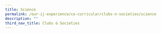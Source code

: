 ```yaml
---
title: Science
permalink: /our-ij-experience/co-curricular/clubs-n-societies/science
description: ""
third_nav_title: Clubs & Societies
---
```


